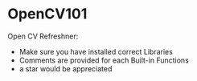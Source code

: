 # OpenCV101
Open CV Refreshner: 


- Make sure you have installed correct Libraries 
- Comments are provided for each Built-in Functions 
- a star would be appreciated 

